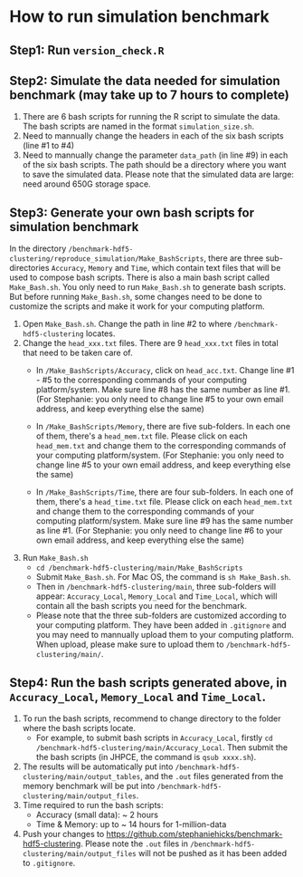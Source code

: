 # How to run simulation benchmark

## Step1: Run `version_check.R`

## Step2: Simulate the data needed for simulation benchmark (may take up to 7 hours to complete)
1. There are 6 bash scripts for running the R script to simulate the data. The bash scripts are named in the format `simulation_size.sh`. 
2. Need to mannually change the headers in each of the six bash scripts (line #1 to #4)
3. Need to mannually change the parameter `data_path` (in line #9) in each of the six bash scripts. The path should be a directory where you want to save the simulated data. Please note that the simulated data are large: need around 650G storage space.

## Step3: Generate your own bash scripts for simulation benchmark
In the directory `/benchmark-hdf5-clustering/reproduce_simulation/Make_BashScripts`, there are three sub-directories `Accuracy`, `Memory` and `Time`, which contain text files that will be used to compose bash scripts. There is also a main bash script called `Make_Bash.sh`. You only need to run `Make_Bash.sh` to generate bash scripts. But before running `Make_Bash.sh`, some changes need to be done to customize the scripts and make it work for your computing platform.

1. Open `Make_Bash.sh`. Change the path in line #2 to where `/benchmark-hdf5-clustering` locates.
2. Change the `head_xxx.txt` files. There are 9 `head_xxx.txt` files in total that need to be taken care of. 
	- In `/Make_BashScripts/Accuracy`, click on `head_acc.txt`. Change line #1 - #5 to the corresponding commands of your computing platform/system. Make sure line #8 has the same number as line #1. (For Stephanie: you only need to change line #5 to your own email address, and keep everything else the same)

	- In `/Make_BashScripts/Memory`, there are five sub-folders. In each one of them, there's a `head_mem.txt` file. Please click on each `head_mem.txt` and change them to the corresponding commands of your computing platform/system. (For Stephanie: you only need to change line #5 to your own email address, and keep everything else the same)

	- In `/Make_BashScripts/Time`, there are four sub-folders. In each one of them, there's a `head_time.txt` file. Please click on each `head_mem.txt` and change them to the corresponding commands of your computing platform/system. Make sure line #9 has the same number as line #1. (For Stephanie: you only need to change line #6 to your own email address, and keep everything else the same)
3. Run `Make_Bash.sh` 
	- `cd /benchmark-hdf5-clustering/main/Make_BashScripts`
	- Submit `Make_Bash.sh`. For Mac OS, the command is `sh Make_Bash.sh`. 
	- Then in `/benchmark-hdf5-clustering/main`, three sub-folders will appear: `Accuracy_Local`, `Memory_Local` and `Time_Local`, which will contain all the bash scripts you need for the benchmark. 
	- Please note that the three sub-folders are customized according to your computing platform. They have been added in `.gitignore` and you may need to mannually upload them to your computing platform. When upload, please make sure to upload them to `/benchmark-hdf5-clustering/main/`.

## Step4: Run the bash scripts generated above, in `Accuracy_Local`, `Memory_Local` and `Time_Local`. 
1. To run the bash scripts, recommend to change directory to the folder where the bash scripts locate.
	- For example, to submit bash scripts in `Accuracy_Local`, firstly `cd /benchmark-hdf5-clustering/main/Accuracy_Local`. Then submit the the bash scripts (in JHPCE, the command is `qsub xxxx.sh`).
2. The results will be automatically put into `/benchmark-hdf5-clustering/main/output_tables`, and the `.out` files generated from the memory benchmark will be put into `/benchmark-hdf5-clustering/main/output_files`. 
3. Time required to run the bash scripts: 
	- Accuracy (small data): ~ 2 hours
	- Time & Memory: up to ~ 14 hours for 1-million-data
4. Push your changes to https://github.com/stephaniehicks/benchmark-hdf5-clustering. Please note the `.out` files in `/benchmark-hdf5-clustering/main/output_files` will not be pushed as it has been added to `.gitignore`. 
